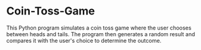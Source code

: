 # Coin-Toss-Game
This Python program simulates a coin toss game where the user chooses between heads and tails. The program then generates a random result and compares it with the user's choice to determine the outcome.
